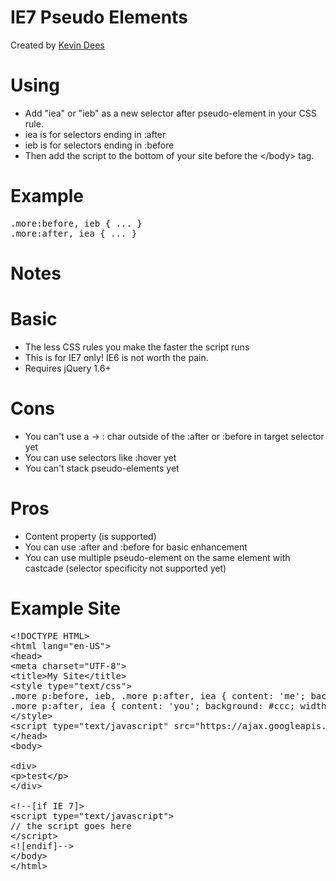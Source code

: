 # IE7 Pseudo Elements

Created by [Kevin Dees](http://kevindees.cc)

Using
======
- Add "iea" or "ieb" as a new selector after pseudo-element in your CSS rule.
- iea is for selectors ending in :after
- ieb is for selectors ending in :before
- Then add the script to the bottom of your site before the &lt;/body&gt; tag.

Example
======

<pre>
.more:before, ieb { ... }
.more:after, iea { ... }
</pre>


Notes
======

Basic
===
- The less CSS rules you make the faster the script runs
- This is for IE7 only! IE6 is not worth the pain.
- Requires jQuery 1.6+

Cons
===
- You can't use a -> : char outside of the :after or :before in target selector yet
- You can use selectors like :hover yet
- You can't stack pseudo-elements yet

Pros
===
- Content property (is supported)
- You can use :after and :before for basic enhancement
- You can use multiple pseudo-element on the same element with castcade (selector specificity not supported yet)

Example Site
======

<pre>
&lt;!DOCTYPE HTML&gt;
&lt;html lang="en-US"&gt;
&lt;head&gt;
&lt;meta charset="UTF-8"&gt;
&lt;title&gt;My Site&lt;/title&gt;
&lt;style type="text/css"&gt;
.more p:before, ieb, .more p:after, iea { content: 'me'; background: #f00; width: 10px; height: 10px; display: block; }
.more p:after, iea { content: 'you'; background: #ccc; width: 15px; height: 15px; display: block;}
&lt;/style&gt;
&lt;script type="text/javascript" src="https://ajax.googleapis.com/ajax/libs/jquery/1.6.3/jquery.min.js"&gt;&lt;/script&gt;
&lt;/head&gt;
&lt;body&gt;
&nbsp;
&lt;div&gt;
&lt;p&gt;test&lt;/p&gt;
&lt;/div&gt;
&nbsp;
&lt;!--[if IE 7]&gt;
&lt;script type="text/javascript"&gt;
// the script goes here
&lt;/script&gt;
&lt;![endif]--&gt;
&lt;/body&gt;
&lt;/html&gt;
</pre>